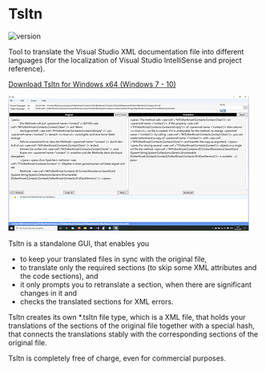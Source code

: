 # Tsltn
![version](https://img.shields.io/badge/version-2.5-blue)

Tool to translate the Visual Studio XML documentation file into different languages (for the localization of Visual Studio IntelliSense and project reference).

[Download Tsltn for Windows x64 (Windows 7 - 10)](https://github.com/FolkerKinzel/Tsltn/releases/tag/2.5)

![Screenshot](screenshot.png)

Tsltn is a standalone GUI, that enables you
* to keep your translated files in sync with the original file,
* to translate only the required sections (to skip some XML attributes and the code sections), and
* it only prompts you to retranslate a section, when there are significant changes in it and
* checks the translated sections for XML errors.

Tsltn creates its own *.tsltn file type, which is a XML file, that holds your translations of the sections of
the original file together with a special hash, that connects the translations stably with the corresponding 
sections of the original file.

Tsltn is completely free of charge, even for commercial purposes.



